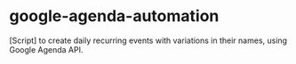 # google-agenda-automation

[Script] to create daily recurring events with variations in their names, using Google Agenda API.
